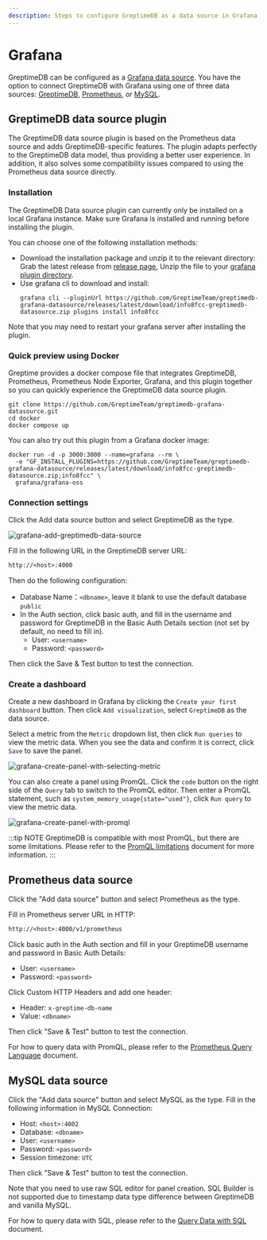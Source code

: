 ```yaml
---
description: Steps to configure GreptimeDB as a data source in Grafana using different plugins and data sources, including installation and connection settings.
---
```


# Grafana

GreptimeDB can be configured as a [Grafana data source](https://grafana.com/docs/grafana/latest/datasources/add-a-data-source/).
You have the option to connect GreptimeDB with Grafana using one of three data sources: [GreptimeDB](#greptimedb-data-source-plugin), [Prometheus](#prometheus-data-source), or [MySQL](#mysql-data-source).

## GreptimeDB data source plugin

The GreptimeDB data source plugin is based on the Prometheus data source and adds GreptimeDB-specific features.
The plugin adapts perfectly to the GreptimeDB data model,
thus providing a better user experience.
In addition, it also solves some compatibility issues compared to using the Prometheus data source directly.

### Installation

The GreptimeDB Data source plugin can currently only be installed on a local Grafana instance.
Make sure Grafana is installed and running before installing the plugin.

You can choose one of the following installation methods:
- Download the installation package and unzip it to the relevant directory: Grab the latest release from [release
page](https://github.com/GreptimeTeam/greptimedb-grafana-datasource/releases/latest/),
Unzip the file to your [grafana plugin
directory](https://grafana.com/docs/grafana/latest/setup-grafana/configure-grafana/#plugins).
- Use grafana cli to download and install:
  ```shell
  grafana cli --pluginUrl https://github.com/GreptimeTeam/greptimedb-grafana-datasource/releases/latest/download/info8fcc-greptimedb-datasource.zip plugins install info8fcc
  ```

Note that you may need to restart your grafana server after installing the plugin.

### Quick preview using Docker

Greptime provides a docker compose file that integrates GreptimeDB, Prometheus, Prometheus Node Exporter, Grafana, and this plugin together so you can quickly experience the GreptimeDB data source plugin.

```shell
git clone https://github.com/GreptimeTeam/greptimedb-grafana-datasource.git
cd docker
docker compose up
```

You can also try out this plugin from a Grafana docker image:

```shell
docker run -d -p 3000:3000 --name=grafana --rm \
  -e "GF_INSTALL_PLUGINS=https://github.com/GreptimeTeam/greptimedb-grafana-datasource/releases/latest/download/info8fcc-greptimedb-datasource.zip;info8fcc" \
  grafana/grafana-oss
```

### Connection settings

Click the Add data source button and select GreptimeDB as the type.

![grafana-add-greptimedb-data-source](/grafana-add-greptimedb-data-source.png)

Fill in the following URL in the GreptimeDB server URL:

```txt
http://<host>:4000
```

Then do the following configuration:

- Database Name：`<dbname>`, leave it blank to use the default database `public`
- In the Auth section, click basic auth, and fill in the username and password for GreptimeDB in the Basic Auth Details section (not set by default, no need to fill in).
  - User: `<username>`
  - Password: `<password>`

Then click the Save & Test button to test the connection.

### Create a dashboard

Create a new dashboard in Grafana by clicking the `Create your first dashboard` button.
Then click `Add visualization`, select `GreptimeDB` as the data source.

Select a metric from the `Metric` dropdown list, then click `Run queries` to view the metric data.
When you see the data and confirm it is correct, click `Save` to save the panel.

![grafana-create-panel-with-selecting-metric](/create-panel-with-selecting-metric-greptimedb.png)

You can also create a panel using PromQL.
Click the `code` button on the right side of the `Query` tab to switch to the PromQL editor.
Then enter a PromQL statement, such as `system_memory_usage{state="used"}`, click `Run query` to view the metric data.

![grafana-create-panel-with-promql](/grafana-create-panel-with-promql.png)


:::tip NOTE
GreptimeDB is compatible with most PromQL, but there are some limitations. Please refer to the [PromQL limitations](/user-guide/query-data/promql.md#limitations) document for more information.
:::

## Prometheus data source

Click the "Add data source" button and select Prometheus as the type.

Fill in Prometheus server URL in HTTP:

```txt
http://<host>:4000/v1/prometheus
```

Click basic auth in the Auth section and fill in your GreptimeDB username and password in Basic Auth Details:

- User: `<username>`
- Password: `<password>`

Click Custom HTTP Headers and add one header:

- Header: `x-greptime-db-name`
- Value: `<dbname>`

Then click "Save & Test" button to test the connection.

For how to query data with PromQL, please refer to the [Prometheus Query Language](/user-guide/query-data/promql.md) document.

## MySQL data source

Click the "Add data source" button and select MySQL as the type. Fill in the following information in MySQL Connection:

- Host: `<host>:4002`
- Database: `<dbname>`
- User: `<username>`
- Password: `<password>`
- Session timezone: `UTC`

Then click "Save & Test" button to test the connection.

Note that you need to use raw SQL editor for panel creation. SQL Builder is not
supported due to timestamp data type difference between GreptimeDB and vanilla
MySQL.

For how to query data with SQL, please refer to the [Query Data with SQL](/user-guide/query-data/sql.md) document.
